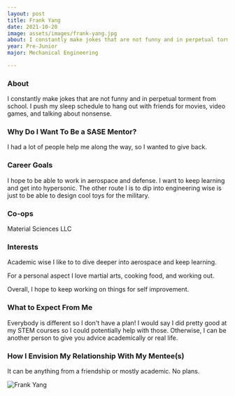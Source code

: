 ```yaml
---
layout: post
title: Frank Yang 
date: 2021-10-20
image: assets/images/frank-yang.jpg
about: I constantly make jokes that are not funny and in perpetual torment from school. I push my sleep schedule to hang out with friends for movies, video games, and talking about nonsense. 
year: Pre-Junior
major: Mechanical Engineering

---
```


### About

I constantly make jokes that are not funny and in perpetual torment from school. I push my sleep schedule to hang out with friends for movies, video games, and talking about nonsense. 

### Why Do I Want To Be a SASE Mentor?

I had a lot of people help me along the way, so I wanted to give back.

### Career Goals

I hope to be able to work in aerospace and defense. I want to keep learning and get into hypersonic. The other route I is to dip into engineering wise is just to be able to design cool toys for the military.

### Co-ops

Material Sciences LLC

### Interests

Academic wise I like to to dive deeper into aerospace and keep learning. 

For a personal aspect I love martial arts, cooking food, and working out. 

Overall, I hope to keep working on things for self improvement.

### What to Expect From Me

Everybody is different so I don't have a plan! I would say I did pretty good at my STEM courses so I could potentially help with those. Otherwise, I can be another person to give you advice academically or real life. 

### How I Envision My Relationship With My Mentee(s) 

It can be anything from a friendship or mostly academic. No plans. 

<div class="text-center my-5">
    <img src="{ "assets/images/frank-yang.jpg" | absolute_url }" alt="Frank Yang" class="rounded post-img" />
</div>
